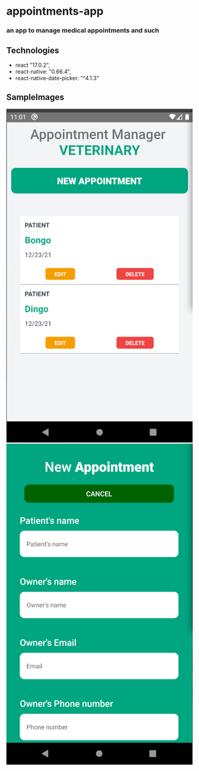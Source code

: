 # appointments-app

### an app to manage medical appointments and such


## Technologies
* react "17.0.2",
* react-native: "0.66.4",
* react-native-date-picker: "^4.1.3"


## SampleImages
![screenshot 1](https://github.com/yamil-90/appointments-app/blob/main/assets/screenshot1.png?raw=true)
![screenshot 2](https://github.com/yamil-90/appointments-app/blob/main/assets/screenshot2.png?raw=true)

